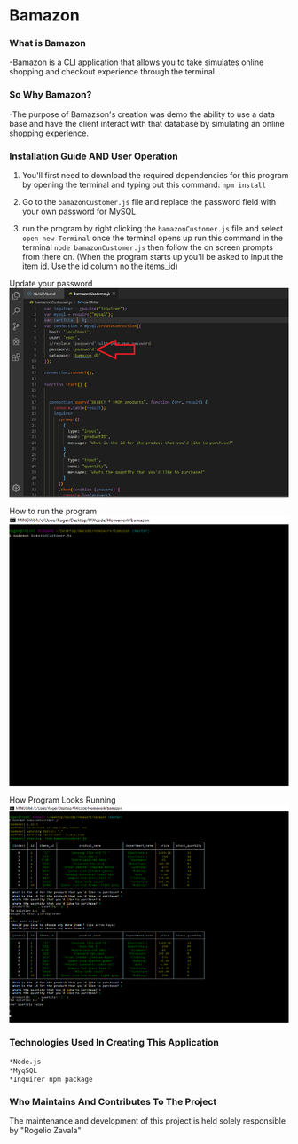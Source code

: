 # Bamazon

### What is Bamazon
-Bamazon is a CLI application that allows you to take simulates online shopping and checkout experience through the terminal. 

### So Why Bamazon?
-The purpose of Bamazson's creation was demo the ability to use a data base and have the client interact with that database by simulating an online shopping experience.

### Installation Guide AND User Operation
1. You'll first need to download the required dependencies for this program by opening the terminal and typing out this command: `npm install`

2. Go to the `bamazonCustomer.js` file and replace the password field with your own password for MySQL

3. run the program by right clicking the `bamazonCustomer.js` file and select `open new Terminal` once the terminal opens up run this command in the terminal `node bamazonCustomer.js` then follow the on screen prompts from there on. (When the program starts up you'll be asked to input the item id. Use the id column no the items_id)

<!-- add demo images here -->
Update your password
![password update](./images/passwordUpdate.png)

How to run the program
![How to run the program](./images/runProgramEx.png)

How Program Looks Running
![Movie demo](./images/workingProgram.png)

<!-- add demo images here -->

### Technologies Used In Creating This Application
    *Node.js
    *MyqSQL
    *Inquirer npm package
    
### Who Maintains And Contributes To The Project

The maintenance and development of this project is held solely responsible by "Rogelio Zavala"
